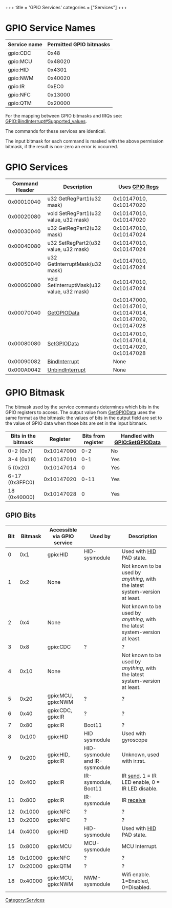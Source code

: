 +++
title = 'GPIO Services'
categories = ["Services"]
+++

# GPIO Service Names

| Service name | Permitted GPIO bitmasks |
|--------------|-------------------------|
| gpio:CDC     | 0x48                    |
| gpio:MCU     | 0x48020                 |
| gpio:HID     | 0x4301                  |
| gpio:NWM     | 0x40020                 |
| gpio:IR      | 0xEC0                   |
| gpio:NFC     | 0x13000                 |
| gpio:QTM     | 0x20000                 |

For the mapping between GPIO bitmasks and IRQs see: [GPIO:BindInterrupt#Supported_values](GPIO:BindInterrupt#supported_values "wikilink").

The commands for these services are identical.

The input bitmask for each command is masked with the above permission bitmask, if the result is non-zero an error is occurred.

# GPIO Services

| Command Header | Description | Uses [GPIO Regs](GPIO_Registers "wikilink") |
|----|----|----|
| 0x00010040 | u32 GetRegPart1(u32 mask) | 0x10147010, 0x10147020 |
| 0x00020080 | void SetRegPart1(u32 value, u32 mask) | 0x10147010, 0x10147020 |
| 0x00030040 | u32 GetRegPart2(u32 mask) | 0x10147010, 0x10147024 |
| 0x00040080 | u32 SetRegPart2(u32 value, u32 mask) | 0x10147010, 0x10147024 |
| 0x00050040 | u32 GetInterruptMask(u32 mask) | 0x10147010, 0x10147024 |
| 0x00060080 | void SetInterruptMask(u32 value, u32 mask) | 0x10147010, 0x10147024 |
| 0x00070040 | [GetGPIOData](GPIO:GetGPIOData "wikilink") | 0x10147000, 0x10147010, 0x10147014, 0x10147020, 0x10147028 |
| 0x00080080 | [SetGPIOData](GPIO:SetGPIOData "wikilink") | 0x10147010, 0x10147014, 0x10147020, 0x10147028 |
| 0x00090082 | [BindInterrupt](GPIO:BindInterrupt "wikilink") | None |
| 0x000A0042 | [UnbindInterrupt](GPIO:UnbindInterrupt "wikilink") | None |

# GPIO Bitmask

The bitmask used by the service commands determines which bits in the GPIO registers to access. The output value from [GetGPIOData](GPIO:GetGPIOData "wikilink") uses the same format as the bitmask: the values of bits in the output field are set to the value of GPIO data when those bits are set in the input bitmask.

| Bits in the bitmask | Register | Bits from register | Handled with [GPIO:SetGPIOData](GPIO:SetGPIOData "wikilink") |
|----|----|----|----|
| 0-2 (0x7) | 0x10147000 | 0-2 | No |
| 3-4 (0x18) | 0x10147010 | 0-1 | Yes |
| 5 (0x20) | 0x10147014 | 0 | Yes |
| 6-17 (0x3FFC0) | 0x10147020 | 0-11 | Yes |
| 18 (0x40000) | 0x10147028 | 0 | Yes |

## GPIO Bits

| Bit | Bitmask | Accessible via GPIO service | Used by | Description |
|----|----|----|----|----|
| 0 | 0x1 | gpio:HID | HID-sysmodule | Used with [HID](HID_Shared_Memory "wikilink") PAD state. |
| 1 | 0x2 | None |  | Not known to be used by *anything*, with the latest system-version at least. |
| 2 | 0x4 | None |  | Not known to be used by *anything*, with the latest system-version at least. |
| 3 | 0x8 | gpio:CDC | ? | ? |
| 4 | 0x10 | None |  | Not known to be used by *anything*, with the latest system-version at least. |
| 5 | 0x20 | gpio:MCU, gpio:NWM | ? | ? |
| 6 | 0x40 | gpio:CDC, gpio:IR | ? | ? |
| 7 | 0x80 | gpio:IR | Boot11 | ? |
| 8 | 0x100 | gpio:HID | HID sysmodule | Used with gyroscope |
| 9 | 0x200 | gpio:HID, gpio:IR | HID-sysmodule and IR-sysmodule | Unknown, used with ir:rst. |
| 10 | 0x400 | gpio:IR | IR-sysmodule, Boot11 | IR [send](IRU:SetIRLEDState "wikilink"). 1 = IR LED enable, 0 = IR LED disable. |
| 11 | 0x800 | gpio:IR | IR-sysmodule | IR [receive](IRU:GetIRLEDRecvState "wikilink") |
| 12 | 0x1000 | gpio:NFC | ? | ? |
| 13 | 0x2000 | gpio:NFC | ? | ? |
| 14 | 0x4000 | gpio:HID | HID-sysmodule | Used with [HID](HID_Shared_Memory "wikilink") PAD state. |
| 15 | 0x8000 | gpio:MCU | MCU-sysmodule | MCU Interrupt. |
| 16 | 0x10000 | gpio:NFC | ? | ? |
| 17 | 0x20000 | gpio:QTM | ? | ? |
| 18 | 0x40000 | gpio:MCU, gpio:NWM | NWM-sysmodule | Wifi enable. 1=Enabled, 0=Disabled. |

[Category:Services](Category:Services "wikilink")
